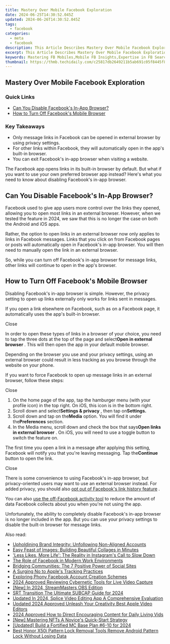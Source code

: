 ```yaml
---
title: Mastery Over Mobile Facebook Exploration
date: 2024-06-25T14:30:52.045Z
updated: 2024-06-26T14:30:52.045Z
tags:
  - facebook
categories:
  - meta
  - facebook
description: This Article Describes Mastery Over Mobile Facebook Exploration
excerpt: This Article Describes Mastery Over Mobile Facebook Exploration
keywords: Mastering FB Mobiles,Mobile FB Insights,Expertise in FB Searches,Navigating Mobile FB,FB Mobile Strategies,Dominate Mobile FB Usage,Leadership in Mobile FB
thumbnail: https://thmb.techidaily.com/c25817db2649211b5ab691c05f8445f856dd9c30835b0dd15640eaddc52cca01.jpg
---
```


## Mastery Over Mobile Facebook Exploration

### Quick Links

* [Can You Disable Facebook's In-App Browser?](#can-you-disable-facebook-39-s-in-app-browser)
* [How to Turn Off Facebook's Mobile Browser](#how-to-turn-off-facebook-39-s-mobile-browser)

### Key Takeaways

* Only message links in Facebook can be opened in external browser by using privacy settings.
* For other links within Facebook, they will automatically open in the app's built-in browser.
* You can exit Facebook's in-app browser when visiting a website.

 The Facebook app opens links in its built-in browser by default. But what if you want to use your own preferred browser app instead? Here's what you need to know about disabling Facebook's in-app browser.

## Can You Disable Facebook's In-App Browser?

 Facebook used to give app users more control over the links they opened, allowing you to open most links in an external browser. However, when we tested the feature in 2024, we saw that this is no longer the case on both the Android and iOS apps.

 Rather, the option to open links in an external browser now only applies to links in Facebook messages. Links that you click on from Facebook pages or posts will automatically open in Facebook's in-app browser. You will then need to manually open the link in an external browser.

 So, while you can turn off Facebook's in-app browser for message links, other links will continue to open in the app's browser.

## How to Turn Off Facebook's Mobile Browser

 Disabling Facebook's in-app browser is simple. However, the privacy setting to open up links externally only works for links sent in messages.

 If you open a link elsewhere on Facebook, such as on a Facebook page, it automatically uses the app's built-in browser.

Close

 In order to open these types of links in a browser of your choice, you need to tap the three dots at the top of the page and select**Open in external browser** . This will then open the app in your default mobile browser.

 Depending on the browser you use and your privacy settings, using an external browser could result in less tracking as you browse through the website on your phone.

 If you want to force Facebook to open up message links in an external browser, follow these steps:

Close

1. On the home page of the app, tap the hamburger menu (with your profile icon) in the top right. On iOS, this icon is in the bottom right.
2. Scroll down and select**Settings & privacy** , then tap on**Settings.**
3. Scroll down and tap on the**Media** option. You will find it under the**Preferences** section.
4. In the Media menu, scroll down and check the box that says**Open links in external browser** . On iOS, you will need to use a toggle button to switch the feature on.

 The first time you open a link in a message after applying this setting, Facebook will notify you that you're leaving messaging. Tap the**Continue** button to open the link.

Close

 There is some convenience to using Facebook's in-app browser, but privacy-oriented users may want to use an external browser instead. For added privacy, you should also [opt out of Facebook's link history feature](https://www.makeuseof.com/facebook-link-history-feature-opt-in/) .

 You can also [use the off-Facebook activity tool](https://www.makeuseof.com/tag/off-facebook-activity-tool/) to reduce the amount of data Facebook collects about you when you're not using the app.

 Unfortunately, the ability to completely disable Facebook's in-app browser is no longer included in the app. But you can use your privacy settings to disable the built-in browser for message links.


<ins class="adsbygoogle"
     style="display:block"
     data-ad-format="autorelaxed"
     data-ad-client="ca-pub-7571918770474297"
     data-ad-slot="1223367746"></ins>



<ins class="adsbygoogle"
     style="display:block"
     data-ad-client="ca-pub-7571918770474297"
     data-ad-slot="8358498916"
     data-ad-format="auto"
     data-full-width-responsive="true"></ins>

<span class="atpl-alsoreadstyle">Also read:</span>
<div><ul>
<li><a href="https://facebook.techidaily.com/upholdining-brand-integrity-unfollowing-non-aligned-accounts/"><u>Upholdining Brand Integrity: Unfollowing Non-Aligned Accounts</u></a></li>
<li><a href="https://facebook.techidaily.com/easy-feast-of-images-building-beautiful-collages-in-minutes/"><u>Easy Feast of Images: Building Beautiful Collages in Minutes</u></a></li>
<li><a href="https://facebook.techidaily.com/less-likes-more-life-the-reality-in-instagrams-call-to-slow-down/"><u>'Less Likes, More Life': The Reality in Instagram's Call to Slow Down</u></a></li>
<li><a href="https://facebook.techidaily.com/the-role-of-facebook-in-modern-work-environments/"><u>The Role of Facebook in Modern Work Environments</u></a></li>
<li><a href="https://facebook.techidaily.com/bridging-communities-the-7-positive-power-of-social-sites/"><u>Bridging Communities: The 7 Positive Power of Social Sites</u></a></li>
<li><a href="https://facebook.techidaily.com/a-surging-no-to-apples-tracking-practices/"><u>A Surging No to Apple's Tracking Practices</u></a></li>
<li><a href="https://facebook.techidaily.com/exploring-phony-facebook-account-creation-schemes/"><u>Exploring Phony Facebook Account Creation Schemes</u></a></li>
<li><a href="https://video-screen-grab.techidaily.com/2024-approved-reviewing-cybernetic-tools-for-live-video-capture/"><u>2024 Approved  Reviewing Cybernetic Tools for Live Video Capture</u></a></li>
<li><a href="https://remote-screen-capture.techidaily.com/new-in-2024-streammasters-obs-edition/"><u>[New] In 2024, StreamMasters  OBS Edition</u></a></li>
<li><a href="https://extra-skills.techidaily.com/srt-transition-the-ultimate-subcap-guide-for-2024/"><u>SRT Transition  The Ultimate SUBCAP Guide for 2024</u></a></li>
<li><a href="https://ai-video-tools.techidaily.com/updated-in-2024-splice-video-editing-app-a-comprehensive-evaluation/"><u>Updated In 2024, Splice Video Editing App A Comprehensive Evaluation</u></a></li>
<li><a href="https://ai-video-tools.techidaily.com/updated-2024-approved-unleash-your-creativity-best-apple-video-editors/"><u>Updated 2024 Approved Unleash Your Creativity Best Apple Video Editors</u></a></li>
<li><a href="https://youtube-web.techidaily.com/approved-how-to-direct-encouraging-content-for-daily-living-vids/"><u>2024 Approved  How to Direct Encouraging Content for Daily Living Vids</u></a></li>
<li><a href="https://extra-approaches.techidaily.com/new-mastering-nfts-a-novices-quick-start-strategy/"><u>[New] Mastering NFTs  A Novice's Quick-Start Strategy</u></a></li>
<li><a href="https://screen-capture.techidaily.com/updated-build-a-fortified-mc-base-plan-6-10-for-2024/"><u>[Updated] Build a Fortified MC Base  Plan #6-10 for 2024</u></a></li>
<li><a href="https://unlock-android.techidaily.com/best-honor-x50i-pattern-lock-removal-tools-remove-android-pattern-lock-without-losing-data-by-drfone-android/"><u>Best Honor X50i Pattern Lock Removal Tools Remove Android Pattern Lock Without Losing Data</u></a></li>
</ul></div>
